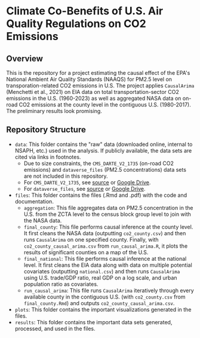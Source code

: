 # Climate Co-Benefits of U.S. Air Quality Regulations on CO2 Emissions

## Overview

This is the repository for a project estimating the causal effect of the EPA's National Ambient Air Quality Standards (NAAQS) for PM2.5 level on transporation-related CO2 emissions in U.S. The project applies `CausalArima` (Menchetti et al., 2021) on EIA data on total transportation-sector CO2 emissions in the U.S. (1960-2023) as well as aggregated NASA data on on-road CO2 emissions at the county level in the contiguous U.S. (1980-2017). The preliminary results look promising.

## Repository Structure

- `data`: This folder contains the "raw" data (downloaded online, internal to NSAPH, etc.) used in the analysis. If publicly available, the data sets are cited via links in footnotes.
  - Due to size constraints, the `CMS_DARTE_V2_1735` (on-road CO2 emissions) and `dataverse_files` (PM2.5 concentrations) data sets are not included in this repository.
  - For `CMS_DARTE_V2_1735`, see [source](https://daac.ornl.gov/CMS/guides/CMS_DARTE_V2.html) or [Google Drive](https://drive.google.com/drive/folders/1JzMBRfZViuME22leN3n780HsCKTs6-L1?usp=drive_link).
  - For `dataverse_files`, see [source](https://dataverse.harvard.edu/dataset.xhtml?persistentId=doi:10.7910/DVN/4GDRB1) or [Google Drive](https://drive.google.com/drive/folders/1RrmPcP52OdRvOs7PLh0vGutQOU0E-TNL?usp=drive_link).
- `files`: This folder contains the files (.Rmd and .pdf) with the code and documentation.
  - `aggregation`: This file aggregates data on PM2.5 concentration in the U.S. from the ZCTA level to the census block group level to join with the NASA data.
  - `final_county`: This file performs causal inference at the county level. It first cleans the NASA data (outputting `co2_county.csv`) and then runs `CausalArima` on one specified county. Finally, with `co2_county_causal_arima.csv` from `run_causal_arima.R`, it plots the results of significant counties on a map of the U.S.
  - `final_national`: This file performs causal inference at the national level. It first cleans the EIA data along with data on multiple potential covariates (outputting `national.csv`) and then runs `CausalArima` using U.S. trade/GDP ratio, real GDP on a log scale, and urban population ratio as covariates.
  - `run_causal_arima`: This file runs `CausalArima` iteratively through every available county in the contiguous U.S. (with `co2_county.csv` from `final_county.Rmd`) and outputs `co2_county_causal_arima.csv`.
- `plots`: This folder contains the important visualizations generated in the files.
- `results`: This folder contains the important data sets generated, processed, and used in the files.

